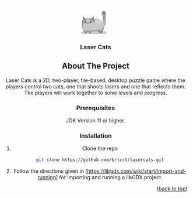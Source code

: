 

<!-- PROJECT LOGO -->
<br />
<div align="center">
  <a href="https://github.com/brtcrt/lasercats/tree/main">
    <img src="assets/Cat.png" alt="Logo" width="80" height="80">
  </a>

<h3 align="center">Laser Cats</h3>


<!-- ABOUT THE PROJECT -->
## About The Project

Laser Cats is a 2D, two-player, tile-based, desktop puzzle game where the players control two cats, one that shoots lasers and one that reflects them. The players will work together to solve levels and progress.


### Prerequisites

JDK Version 11 or higher.


### Installation

1. Clone the repo

   ```sh
   git clone https://github.com/brtcrt/lasercats.git
   ```
   
3. Follow the directions given in [https://libgdx.com/wiki/start/import-and-running] for importing and running a libGDX project. 

<p align="right">(<a href="#readme-top">back to top</a>)</p>
